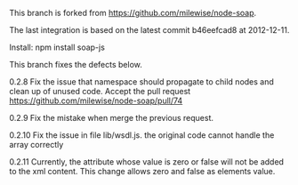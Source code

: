 
This branch is forked from https://github.com/milewise/node-soap. 

The last integration is based on the latest commit b46eefcad8 at 2012-12-11.

Install:  npm install soap-js

This branch fixes the defects below.

0.2.8
Fix the issue that namespace should propagate to child nodes and clean up of unused code. 
Accept the pull request https://github.com/milewise/node-soap/pull/74

0.2.9
Fix the mistake when merge the previous request.

0.2.10
Fix the issue in file lib/wsdl.js. the original code cannot handle the array correctly

0.2.11
Currently, the attribute whose value is zero or false will not be added to the xml content. This change allows zero and false as elements value.



